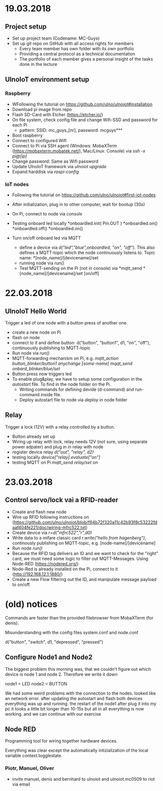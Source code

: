 # 19.03.2018
## Project setup
* Set up project team (Codename: MC-Guys)
* Set up git repo on GitHub with all access rights for members
	* Every team member has own folder with its own portfolio
	* Providing a central protocol as a technical documentation
	* The portfolio of each member gives a personal insight of the tasks done in the lecture

## UlnoIoT environment setup
### Raspberry
* WFollowing the tutorial on https://github.com/ulno/ulnoiot#installation
* Download pi image from repo
* Flash SD-Card with Etcher (https://etcher.io/)
* On file system, check config file and change Wifi-SSD and password for each Pi
	* pattern: SSID: mc_guys_[nr], password: mcguys***
* Boot raspberry
* Connect to configured Wifi
* Connect to Pi via SSH agent (Windows: MobaXTerm (https://mobaxterm.mobatek.net/), Mac/Linux: Console) via *ssh -x pi@[ip]*
* Change password: Same as Wifi password
* Update UlnoIoT framework via *ulnoiot upgrade*
* Expand harddisk via *raspi-config*


### IoT nodes
* Following the tutorial on https://github.com/ulno/ulnoiot#first-iot-nodes
* After initialization, plug in to other computer, wait for bootup (30s)
* On Pi, connect to node via *console*
* Testing onboard led locally
	*onboardled.init( Pin.OUT )
	*onboardled.on()
	*onboardled.off()
	*onboardled.on()

* Turn on/off onboard led via MQTT
	* define a device via *d("led","blue",onboardled, "on", "off")*. This also defines a MQTT-topic which the node continuously listens to. Topic name: *[node_name]/[devicename]/set 
	* running node via *run()*
	* Test MQTT-sending on the Pi (not in console) via *mqtt_send *[node_name]/[devicename]/set [on/off]

# 22.03.2018
## UlnoIoT Hello World
Trigger a led of one node with a button press of another one.
* create a new node on Pi 
* flash on node
* connect to it and define button: d("button", "button1", d1, "on", "off"), continuously publishing to MQTT-topic  
* Run node via *run()*
* MQTT-forwarding mechanism on Pi, e.g. *mqtt_action button_blinker/button1 anychange [some-name] mqqt_send onbard_blinker/blue/set*
* Button press now triggers led
* To enable plug&play, we have to setup some configuration in the *autostart* file. To find in the node folder on the Pi.
	* Writing commands for defining devide (d-command) and run-command inside file.
	* Deploy autostart file to node via *deploy* in node folder


## Relay
Trigger a lock (12V) with a relay controlled by a button.
* Button already set up
* Wiring up relay with lock, relay needs 12V (not sure, using separate power adpater) and plug in in relay with node
* register device relay *d("out", "relay", d2)*
* testing locally *device["relay].evaluate["on"]*
* testing MQTT on Pi *mqtt_send relay/set on*

# 23.03.2018
## Control servo/lock vai a RFID-reader
* Create and flash new node
* Wire up RFID following instructions on (https://github.com/ulno/ulnoiot/blob/f64b72f320a11c42b93f8c53222fdaaf404fe221/doc/wiring-mfrc522.txt)
* Create device via *r=d("mfrc522","r",d0)*
* Write data to a mifare classic card *r.write("hello from hagenberg")*, continously publishing on MQTT-topic, e.g. [node-name]/[devicename]
* Run node *run()*
* Because the RFID tag delivers an ID and we want to check for the "right" card, we must need some logic to filter out MQTT-Messages. Using Node-RED (https://nodered.org/)
* Node-Red is already installed on the Pi, connect to it (http://192.168.12.1:1880/)
* Create a new Flow filtering out the ID, and manipulate message payload to on/off.





# (old) notices

Commands are faster than the provided filebrowser from MobaXTerm (for denis).

Misunderstanding with the config files system.conf and node.conf


d("button", "switch", d1, "depressed", "pressed")

## Configure Node1 and Node2
The biggest problem this morning was, that we couldn't figure out which device is node 1 and node 2. Therefore we write it down

node1 = LED
node2 = BUTTON

We had some weird problems with the connection to the nodes. looked like an network error. after updating the autostart and flash both devices everything was up and running. the restart of the node1 after plug it into my pc it tooks a little bit longer than 10-15s but all in all everything is now working. and we can continue with our exercise

## Node RED
Programming tool for wiring together hardware devices.

Everything was clear except the automatically intizialization of the local variable context.togglestate.


### Piotr, Manuel, Oliver
- invite manuel, denis and bernhard to ulnoiot and ulnoiot.mc0509 to riot via email




